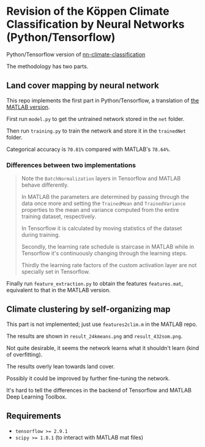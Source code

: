 # Revision of the Köppen Climate Classification by Neural Networks (Python/Tensorflow)
Python/Tensorflow version of [nn-climate-classification](https://github.com/slcju/nn-climate-classification)

The methodology has two parts.
## Land cover mapping by neural network

This repo implements the first part in Python/Tensorflow, a translation of [the MATLAB version](https://github.com/slcju/nn-climate-classification). 

First run `model.py` to get the untrained network stored in the `net` folder.

Then run `training.py` to train the network and store it in the `trainedNet` folder.

Categorical accuracy is `70.81%` compared with MATLAB's `78.64%`.

### Differences between two implementations
>Note the `BatchNormalization` layers in Tensorflow and MATLAB behave differently.
>
>In MATLAB the parameters are determined by passing through the data once more and setting the `TrainedMean` and `TrainedVariance` properties to the mean and variance computed from the entire training dataset, respectively.
>
>In Tensorflow it is calculated by moving statistics of the dataset during training.
>
>Secondly, the learning rate schedule is staircase in MATLAB while in Tensorflow it's continuously changing through the learning steps.
>
>Thirdly the learning rate factors of the custom activation layer are not specially set in Tensorflow.

Finally run `feature_extraction.py` to obtain the features `features.mat`, equivalent to that in the MATLAB version.

## Climate clustering by self-organizing map

This part is not implemented; just use `features2clim.m` in the MATLAB repo.

The results are shown in `result_24kmeans.png` and `result_432som.png`.

Not quite desirable, it seems the network learns what it shouldn't learn (kind of overfitting).

The results overly lean towards land cover.

Possibly it could be improved by further fine-tuning the network.

It's hard to tell the differences in the backend of Tensorflow and MATLAB Deep Learning Toolbox.

## Requirements

- `tensorflow >= 2.9.1`
- `scipy >= 1.8.1` (to interact with MATLAB mat files)
